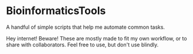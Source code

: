 # BioinformaticsTools

A handful of simple scripts that help me automate common tasks.

Hey internet! Beware! These are mostly made to fit my own workflow, or to share with collaborators. Feel free to use, but don't use blindly.
